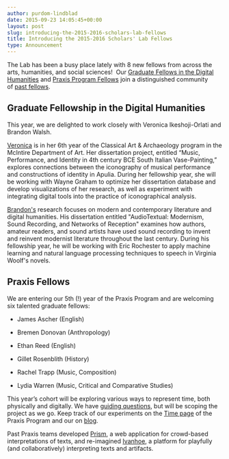 ```yaml
---
author: purdom-lindblad
date: 2015-09-23 14:05:45+00:00
layout: post
slug: introducing-the-2015-2016-scholars-lab-fellows
title: Introducing the 2015-2016 Scholars' Lab Fellows
type: Announcement
---
```


The Lab has been a busy place lately with 8 new fellows from across the arts, humanities, and social sciences!  Our [Graduate Fellows in the Digital Humanities](http://scholarslab.org/graduate-fellowships/) and [Praxis Program Fellows](http://praxis.scholarslab.org/) join a distinguished community of [past fellows](http://scholarslab.org/people/).


## Graduate Fellowship in the Digital Humanities


This year, we are delighted to work closely with Veronica Ikeshoji-Orlati and Brandon Walsh.

[Veronica](http://scholarslab.org/people/veronica-ikeshoji-orlati/) is in her 6th year of the Classical Art & Archaeology program in the McIntire Department of Art. Her dissertation project, entitled “Music, Performance, and Identity in 4th century BCE South Italian Vase-Painting,” explores connections between the iconography of musical performance and constructions of identity in Apulia. During her fellowship year, she will be working with Wayne Graham to optimize her dissertation database and develop visualizations of her research, as well as experiment with integrating digital tools into the practice of iconographical analysis.

[Brandon's](http://scholarslab.org/people/brandon-walsh/) research focuses on modern and contemporary literature and digital humanities. His dissertation entitled "AudioTextual: Modernism, Sound Recording, and Networks of Reception" examines how authors, amateur readers, and sound artists have used sound recording to invent and reinvent modernist literature throughout the last century. During his fellowship year, he will be working with Eric Rochester to apply machine learning and natural language processing techniques to speech in Virginia Woolf's novels.


## Praxis Fellows


We are entering our 5th (!) year of the Praxis Program and are welcoming six talented graduate fellows:



 	
  * James Ascher (English)

 	
  * Bremen Donovan (Anthropology)

 	
  * Ethan Reed (English)

 	
  * Gillet Rosenblith (History)

 	
  * Rachel Trapp (Music, Composition)

 	
  * Lydia Warren (Music, Critical and Comparative Studies)


This year’s cohort will be exploring various ways to represent time, both physically and digitally. We have [guiding questions](http://praxis.scholarslab.org/charter/charter-2015-2016/), but will be scoping the project as we go. Keep track of our experiments on the [Time page](http://praxis.scholarslab.org/time/) of the Praxis Program and our on [blog](http://scholarslab.org/archives/).

Past Praxis teams developed [Prism](http://prism.scholarslab.org/), a web application for crowd-based interpretations of texts, and re-imagined [Ivanhoe](http://ivanhoe.scholarslab.org/), a platform for playfully (and collaboratively) interpreting texts and artifacts.
